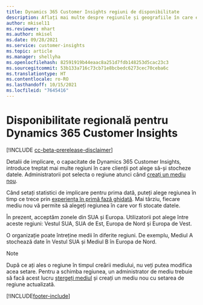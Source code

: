 ```yaml
---
title: Dynamics 365 Customer Insights regiuni de disponibilitate
description: Aflați mai multe despre regiunile și geografiile în care este implementat serviciul.
author: mkisel11
ms.reviewer: mhart
ms.author: mkisel
ms.date: 09/28/2021
ms.service: customer-insights
ms.topic: article
ms.manager: shellyha
ms.openlocfilehash: 82591919b44eaac8a251d7fdb148253d5cac23c3
ms.sourcegitcommit: 53b133a716c73cb71e8bcbedc6273cec70ceba6c
ms.translationtype: HT
ms.contentlocale: ro-RO
ms.lasthandoff: 10/15/2021
ms.locfileid: "7645416"
---
```

# <a name="regional-availability-for-dynamics-365-customer-insights"></a>Disponibilitate regională pentru Dynamics 365 Customer Insights

[!INCLUDE [cc-beta-prerelease-disclaimer](includes/cc-beta-prerelease-disclaimer.md)]

Detalii de implicare, o capacitate de Dynamics 365 Customer Insights, introduce treptat mai multe regiuni în care clienții pot alege să-și stocheze datele. Administratorii pot selecta o regiune atunci când [creați un mediu nou](create-new-environment.md). 

Când setați statistici de implicare pentru prima dată, puteți alege regiunea în timp ce trece prin [experiența în primă fază ghidată](quickstart.md). Mai târziu, fiecare mediu nou vă permite să alegeți regiunea în care vor fi stocate datele.

În prezent, acceptăm zonele din SUA și Europa. Utilizatorii pot alege între aceste regiuni: Vestul SUA, SUA de Est, Europa de Nord și Europa de Vest.

O organizație poate întreține medii în diferite regiuni. De exemplu, Mediul A stochează date în Vestul SUA și Mediul B în Europa de Nord.

> [!NOTE]
> După ce ați ales o regiune în timpul creării mediului, nu veți putea modifica acea setare. Pentru a schimba regiunea, un administrator de mediu trebuie să facă acest lucru [ștergeți mediul](manage-environments-workspaces.md#delete-an-environment) și creați un mediu nou cu setarea de regiune actualizată.


[!INCLUDE[footer-include](../includes/footer-banner.md)]
